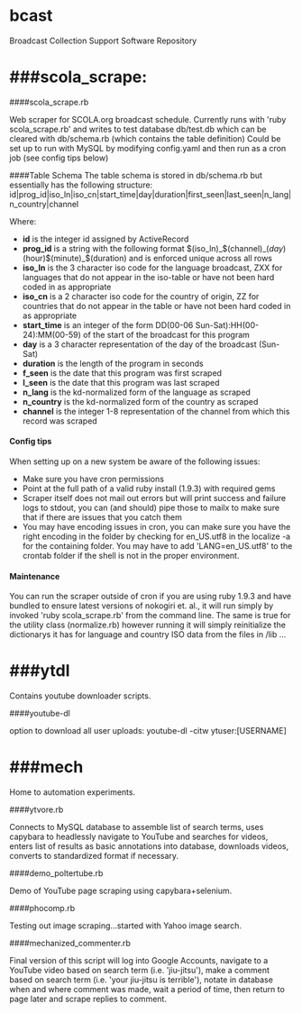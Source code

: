 bcast
========

Broadcast Collection Support Software Repository

###scola_scrape:
======

####scola_scrape.rb

Web scraper for SCOLA.org broadcast schedule. Currently runs with 'ruby scola_scrape.rb' and writes to test database db/test.db which can be cleared with db/schema.rb (which contains the table definition) Could be set up to run with MySQL by modifying config.yaml and then run as a cron job (see config tips below)

####Table Schema
The table schema is stored in db/schema.rb but essentially has the following structure:
id|prog_id|iso_ln|iso_cn|start_time|day|duration|first_seen|last_seen|n_lang|n_country|channel

Where:
* __id__ is the integer id assigned by ActiveRecord
* __prog_id__ is a string with the following format $(iso_ln)_$(channel)_$(day)$(hour)$(minute)_$(duration) and is enforced unique across all rows
* __iso_ln__ is the 3 character iso code for the language broadcast, ZXX for languages that do not appear in the iso-table or have not been hard coded in as appropriate
* __iso_cn__ is a 2 character iso code for the country of origin, ZZ for countries that do not appear in the table or have not been hard coded in as appropriate
* __start_time__ is an integer of the form DD(00-06 Sun-Sat):HH(00-24):MM(00-59) of the start of the broadcast for this program
* __day__ is a 3 character representation of the day of the broadcast (Sun-Sat)
* __duration__ is the length of the program in seconds
* __f_seen__ is the date that this program was first scraped
* __l_seen__ is the date that this program was last scraped
* __n_lang__ is the kd-normalized form of the language as scraped
* __n_country__ is the kd-normalized form of the country as scraped
* __channel__ is the integer 1-8 representation of the channel from which this record was scraped

#### Config tips
When setting up on a new system be aware of the following issues:
* Make sure you have cron permissions
* Point at the full path of a valid ruby install (1.9.3) with required gems
* Scraper itself does not mail out errors but will print success and failure logs to stdout, you can (and should) pipe those to mailx to make sure that if there are issues that you catch them
* You may have encoding issues in cron, you can make sure you have the right encoding in the folder by checking for en_US.utf8 in the localize -a for the containing folder. You may have to add 'LANG=en_US.utf8' to the crontab folder if the shell is not in the proper environment.

#### Maintenance
You can run the scraper outside of cron if you are using ruby 1.9.3 and have bundled to ensure latest versions of nokogiri et. al., it will run simply by invoked 'ruby scola_scrape.rb' from the command line. The same is true for the utility class (normalize.rb) however running it will simply reinitialize the dictionarys it has for language and country ISO data from the files in /lib ...

###ytdl
======

Contains youtube downloader scripts.

####youtube-dl

option to download all user uploads: youtube-dl -citw ytuser:[USERNAME]

###mech
======

Home to automation experiments.

####ytvore.rb

Connects to MySQL database to assemble list of search terms, uses capybara to headlessly navigate to YouTube and searches for videos, enters list of results as basic annotations into database, downloads videos, converts to standardized format if necessary.

####demo_poltertube.rb

Demo of YouTube page scraping using capybara+selenium.

####phocomp.rb

Testing out image scraping...started with Yahoo image search.

####mechanized_commenter.rb

Final version of this script will log into Google Accounts, navigate to a YouTube video based on search term (i.e. 'jiu-jitsu'), make a comment based on search term (i.e. 'your jiu-jitsu is terrible'), notate in database when and where comment was made, wait a period of time, then return to page later and scrape replies to comment. 

